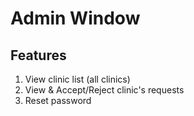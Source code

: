 # Admin Window

## Features
1. View clinic list (all clinics)
2. View & Accept/Reject clinic's requests
3. Reset password
